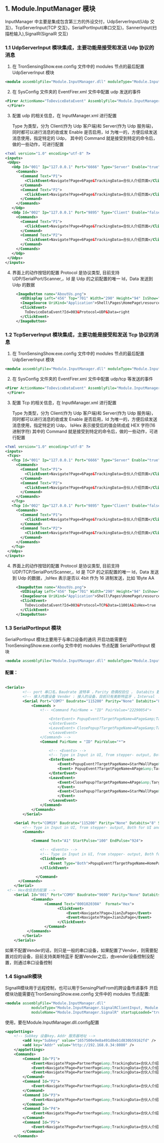 ## 1. Module.InputManager 模块

InputManager 中主要是集成包含第三方的外设交付，UdpServerInput(Udp 交互)，TcpServerInput(TCP 交互)，SerialPortInput(串口交互)，SannerInput(扫描枪输入),SignalR(SignalR 交互)

### 1.1 UdpServerInput 模块集成，主要功能是接受和发送 Udp 协议的消息

1. 在 TronSensingShow.exe.config 文件中的 modules 节点的最后配置 UdpServerInput 模块

```xml
<module assemblyFile="Module.InputManager.dll" moduleType="Module.InputManager.UdpServerInput, Module.InputManager, Version=1.0.0.0, Culture=neutral, PublicKeyToken=null" moduleName="Module.InputManager" startupLoaded="true" />
```

2. 在 SysConfig 文件夹的 EventFirer.xml 文件中配置 udp 发送的事件

```xml
<Firer ActionName="ToDeviceDataEvent" AssemblyFile="Module.InputManager.dll" TypeName="Module.InputManager.Event.Fires.ToDeviceDataEventFirer, Module.InputManager, Version=1.0.0.0, Culture=neutral, PublicKeyToken=null">
 </Firer>
```

3. 配置 udp 的相关信息，在 InputManager.xml 进行配置

   Type 为类型，分为 Client(作为 Udp 客户端)和 Server(作为 Udp 服务端)， 同时都可以进行消息的收或发
   Enable 是否启用，Id 为唯一的，方便后续发送消息使用，指定特定的 Udp，
   其中的 Command 就是接受到特定的命令后，做的一些动作，可进行配置

```xml
<?xml version="1.0" encoding="utf-8" ?>
<inputs>
 <Udps>
   <Udp Id="001" Ip="127.0.0.1" Port="6666" Type="Server" Enable="true" Provider="">
     <Commands>
       <Command Text="P1">
         <ClickEvent>Navigate?Page=6Page&TrackingData=合伙人介绍页面</ClickEvent>
       </Command>
       <Command Text="P2">
         <ClickEvent>Navigate?Page=6Page&TrackingData=合伙人介绍页面</ClickEvent>
       </Command>
     </Commands>
   </Udp>
   <Udp Id="002" Ip="127.0.0.1" Port="9895" Type="Client" Enable="false" Provider="">
     <Commands>
       <Command Text="P1">
         <ClickEvent>Navigate?Page=6Page&TrackingData=合伙人介绍页面</ClickEvent>
       </Command>
       <Command Text="P2">
         <ClickEvent>Navigate?Page=6Page&TrackingData=合伙人介绍页面</ClickEvent>
       </Command>
     </Commands>
   </Udp>
 </Udps>
</inputs>

```

4. 界面上的动作按钮的配置
   Protocol 是协议类型, 目前支持 UDP/SerialPort/Scanner,，Id 是 Udp 的之前配置的唯一 Id，Data 发送到 Udp 的数据

```xml
     <ImageButton name="AboutUs.png">
       <UIDisplay Left="456" Top="701" Width="290" Height="94" IsShow="True" ZIndex="2" UsePercent="False" />
       <ImageSource UriKind="Application">Shell\Pages\HomePage\resource\签到BUTTON.png</ImageSource>
       <ClickEvent>
         ToDeviceDataEvent?Id=003&Protocol=UDP&Data=right
       </ClickEvent>
     </ImageButton>
```

### 1.2 TcpServerInput 模块集成，主要功能是接受和发送 Tcp 协议的消息

1. 在 TronSensingShow.exe.config 文件中的 modules 节点的最后配置 UdpServerInput 模块

```xml
<module assemblyFile="Module.InputManager.dll" moduleType="Module.InputManager.TcpServerInput, Module.InputManager, Version=1.0.0.0, Culture=neutral, PublicKeyToken=null" moduleName="Module.InputManager" startupLoaded="true" />
```

2. 在 SysConfig 文件夹的 EventFirer.xml 文件中配置 udp/tcp 等发送的事件

```xml
<Firer ActionName="ToDeviceDataEvent" AssemblyFile="Module.InputManager.dll" TypeName="Module.InputManager.Event.Fires.ToDeviceDataEventFirer, Module.InputManager, Version=1.0.0.0, Culture=neutral, PublicKeyToken=null">
 </Firer>
```

3. 配置 Tcp 的相关信息，在 InputManager.xml 进行配置

   Type 为类型，分为 Client(作为 Udp 客户端)和 Server(作为 Udp 服务端)， 同时都可以进行消息的收或发
   Enable 是否启用，Id 为唯一的，方便后续发送消息使用，指定特定的 Udp，
   IsHex 表示接受后的值会转成成 HEX 字符(16 进制字符)
   其中的 Command 就是接受到特定的命令后，做的一些动作，可进行配置

```xml
<?xml version="1.0" encoding="utf-8" ?>
<inputs>
 <Tcps>
   <Tcp Id="001" Ip="127.0.0.1" Port="6666" Type="Server" Enable="true" IsHex="True" Provider="">
     <Commands>
       <Command Text="P1">
         <ClickEvent>Navigate?Page=6Page&TrackingData=合伙人介绍页面</ClickEvent>
       </Command>
       <Command Text="P2">
         <ClickEvent>Navigate?Page=6Page&TrackingData=合伙人介绍页面</ClickEvent>
       </Command>
     </Commands>
   </Tcp>
   <Tcp Id="002" Ip="127.0.0.1" Port="9895" Type="Client" Enable="false" Provider="">
     <Commands>
       <Command Text="P1">
         <ClickEvent>Navigate?Page=6Page&TrackingData=合伙人介绍页面</ClickEvent>
       </Command>
       <Command Text="P2">
         <ClickEvent>Navigate?Page=6Page&TrackingData=合伙人介绍页面</ClickEvent>
       </Command>
     </Commands>
   </Tcp>
 </Udps>
</inputs>

```

4. 界面上的动作按钮的配置
   Protocol 是协议类型, 目前支持 UDP/TCP/SerialPort/Scanner,，Id 是 TCP 的之前配置的唯一 Id，Data 发送到 Udp 的数据，,IsHex 表示是否以 4bit 作为 16 进制发送，比如 1Byte AA

```xml
     <ImageButton name="AboutUs.png">
       <UIDisplay Left="456" Top="701" Width="290" Height="94" IsShow="True" ZIndex="2" UsePercent="False" />
       <ImageSource UriKind="Application">Shell\Pages\HomePage\resource\签到BUTTON.png</ImageSource>
       <ClickEvent>
         ToDeviceDataEvent?Id=003&Protocol=TCP&Data=11001A&IsHex=true
       </ClickEvent>
     </ImageButton>
```

### 1.3 SerialPortInput 模块
SerialPortInput 模块主要用于与串口设备的通讯
开启功能需要在TronSensingShow.exe.config 文件中的 modules 节点配置 SerialPortInput 模块
  ```xml
<module assemblyFile="Module.InputManager.dll" moduleType="Module.InputManager.SerialPortInput, Module.InputManager, Version=1.0.0.0, Culture=neutral, PublicKeyToken=null" moduleName="Module.InputManager.SerialPortInput" startupLoaded="true"/>
  ```
  
#### 配置：
```xml

<Serials>
		<!-- port 串口名，Baudrate 波特率 ，Parity 奇偶校验位 ， Databits 数据位 ，Stopbits 停止位 -->
		<!-- 接入内置设备 Vender : 接入的设备，目前只有美斯特蓝牙 ，Interval ： 设备停止之后的事件触发时间，单位是毫秒-->
		<Serial Port="COM7" Baudrate="115200" Parity="None" Databits="8" Stopbits="One" Interval = "3000" Vender="Meisite">
			<Commands >
				<!-- <Command PairName = "ID" PairValue="22290054">

					<EnterEvent> PopupEvent?TargetPageName=APage&amp;TargetControlName=ShowPopItems&amp;X=0&amp;Y=0&amp;Height=1080&amp;Width=1920&amp;EventID=AEvent1&amp;UriKind=Application&amp;EventPath=Shell\Pages\APage\PopItems&amp;DeviceID=255887&amp;Device={$ID}
					</EnterEvent>
					<LeaveEvent> ClosePopup?TargetPageName=APage&amp;TargetControlName=ShowPopItems&amp;EventID=AEvent1
					</LeaveEvent>
				</Command> -->
				<Command PairName = "ID" PairValue="*">

					<!-- <Events> -->
					<!-- Type in Input in UI, from stepper- output, Both for UI and stepper's output -->
					<EnterEvent>
						<Event>PopupEvent?TargetPageName=StarPWallPage&amp;TargetControlName=PopItems&amp;X=0&amp;Y=0&amp;Height=1920&amp;Width=1080&amp;EventID=Introduce&amp;UriKind=Application&amp;EventPath=Shell\Pages\StarPWallPage\PopItems&amp;DeviceId={$ID}</Event>
						<Event> PopupEvent?TargetPageName=APage&amp;TargetControlName=ShowPopItems&amp;X=0&amp;Y=0&amp;Height=1080&amp;Width=1920&amp;EventID=AEvent1&amp;UriKind=Application&amp;EventPath=Shell\Pages\APage\PopItems&amp;DeviceId={$ID}</Event>
					</EnterEvent>
					<LeaveEvent>
						<Event>ClosePopup?TargetPageName=APage&amp;TargetControlName=ShowPopItems&amp;EventID=AEvent1
						</Event>
						<Event>ClosePopup?TargetPageName=StarPWallPage&amp;TargetControlName=PopItems&amp;EventID=Introduce
						</Event>
					</LeaveEvent>
				</Command>
			</Commands>
		</Serial>

    <Serial Port="COM19" Baudrate="115200" Parity="None" Databits="8" Stopbits="One" Interval = "100">
		<!-- Type in Input in UI, from stepper- output, Both for UI and stepper's output -->
		<Commands>

			<Command Text="A1" StartPulse="100" EndPulse="924">

				<!-- <Events> -->
				<!-- Type in Input in UI, from stepper- output, Both for UI and stepper's output -->
				<ClickEvent>
					<Event Type="Both">PopupEvent?TargetPageName=HomePage&amp;TargetControlName=PopItems2&amp;X=0&amp;Y=0&amp;Height=1080&amp;Width=1920&amp;EventID=AA&amp;UriKind=Application&amp;EventPath=Shell\Pages\HomePage\PopItems</Event>
				</ClickEvent>

			  </Command>
      </Commands>
    </Serial>
 <!-- Hex收信息的配置 -->
	<Serial Id="001" Port="COM9" Baudrate="9600" Parity="None" Databits="8" Stopbits="One" Format="Hex"   Enable="True" Provider="">
			<Commands>
		          <Command Text="000102030A"  Format="Hex">
			            <ClickEvent>
			                <Event>Navigate?Page=JianZuPage</Event>
							<Event>Navigate?Page=JianZuPage</Event>
			            </ClickEvent>
		          </Command>
	      </Commands>
	    </Serial>
	</Serials>
```

如果不配置Vender的话，则只是一般的串口设备，如果配置了Vender，则需要配置对应的设备，目前支持美斯特蓝牙
配置Vender之后，由vender设备控制没配置，则通过串口设备控制


### 1.4  SignalR模块
SignalR模块用于远程控制，也可以用于SensingPlatFrom的跨设备传递事件
开启模块功能需要在TronSensingShow.exe.config 文件中的 modules 节点配置: 

```xml
<module assemblyFile="Module.InputManager.dll" 
			moduleType="Module.InputManager.SignalRClientInput, Module.InputManager, Version=1.0.0.0, Culture=neutral, PublicKeyToken=null" 
			moduleName="Module.InputManager.SignalR" startupLoaded="true"/>
```
使用，要在Module.InputManager.dll.config配置
```xml
<appSettings>
    <!-- Subkey 设备key，Addr 服务器地址 -->
		<add key="Subkey" value="1657500e9e8a491d8eb1d830b59162fd" />
		<add key="Addr" value="http://192.168.0.34:8080" />
	</appSettings>
	<Commands>
		<Command Id="P1">
			<Event>Navigate?Page=PartnerPage&amp;TrackingData=合伙人介绍页面</Event>
			<Event>Navigate?Page=PartnerPage&amp;TrackingData=合伙人介绍页面</Event>
			<Event>Navigate?Page=PartnerPage&amp;TrackingData=合伙人介绍页面</Event>
		</Command>
		<Command Id="P2">
			<Event>Navigate?Page=PartnerPage&amp;TrackingData=合伙人介绍页面</Event>
		</Command>
		<Command Id="P3">
			<Event>Navigate?Page=PartnerPage&amp;TrackingData=合伙人介绍页面</Event>
		</Command>
		<Command Id="P4">
			<Event>Navigate?Page=PartnerPage&amp;TrackingData=合伙人介绍页面</Event>
		</Command>
		<Command Id="P5">
			<Event>Navigate?Page=PartnerPage&amp;TrackingData=合伙人介绍页面</Event>
		</Command>
	</Commands>
```
